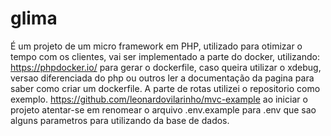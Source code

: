 # glima
É um projeto de um micro framework em PHP, utilizado para otimizar o tempo com os clientes,
vai ser implementado a parte do docker, utilizando:
https://phpdocker.io/
para gerar o dockerfile, caso queira utilizar o xdebug, versao diferenciada do php ou outros
ler a documentação da pagina para saber como criar um dockerfile.
A parte de rotas utilizei o repositorio como exemplo.
https://github.com/leonardovilarinho/mvc-example
ao iniciar o projeto atentar-se em renomear o arquivo .env.example para .env
que sao alguns parametros para utilizando da base de dados.